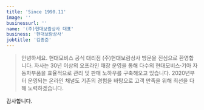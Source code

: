 ```yaml
---
title: 'Since 1990.11'
image: ''
businessurl: ''
name: '(주)현대보람상사 대표'
business: '현대보람상사'
jobtitle: '김종준'
---
```



>안녕하세요. 현대모비스 공식 대리점 (주)현대보람상사 방문을 진심으로 환영합니다.
자사는 30년 이상의 오프라인 매장 운영을 통해 다수의 현대모비스·기아 자동차부품을 효율적으로 관리 및 판매 노하우를 구축해오고 있습니다. 2020년부터 운영되는 온라인 채널도 기존의 경험을 바탕으로 고객 만족을 위해 최선을 다해 노력하겠습니다. 

감사합니다.






